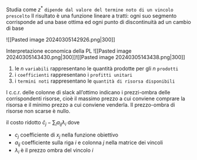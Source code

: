 Studia come $z^*$ `dipende dal valore del termine noto di un vincolo prescelto`
Il risultato è una funzione lineare a tratti: ogni suo segmento corrisponde ad una base ottima ed ogni punto di discontinuità ad un cambio di base

![[Pasted image 20240305142926.png|300]]

Interpretazione economica della PL
![[Pasted image 20240305143430.png|300]]![[Pasted image 20240305143438.png|300]]

1. le $n$ `variabili` rappresentano le quantità prodotte per gli $n$ `prodotti`
2. i `coefficienti` rappresentano i `profitti unitari`
3. i `termini noti` rappresentano le `quantità di risorsa disponibili`

I c.c.r. delle colonne di slack all’ottimo indicano i prezzi-ombra delle corrispondenti risorse, cioè il massimo prezzo a cui conviene comprare la risorsa e il minimo prezzo a cui conviene venderla. 
Il prezzo-ombra di risorse non scarse è nullo.

il costo ridotto $\bar{c}_j - \sum_{i}{a_{ij}\lambda_i}$ dove 
- $c_j$ coefficiente di $x_j$ nella funzione obiettivo
- $a_{ij}$ coefficiente sulla riga $i$ e colonna $j$ nella matrice dei vincoli
- $\lambda _i$ è il prezzo ombra del vincolo $i$